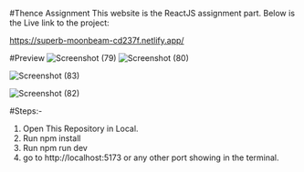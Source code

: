 #Thence Assignment
This website is the ReactJS assignment part. Below is the Live link to the project:

https://superb-moonbeam-cd237f.netlify.app/

#Preview
![Screenshot (79)](https://github.com/vishvaprakash24/Thence-assignment/assets/126156593/956875d9-b447-4112-99f6-b2a3f7bfb05c)
![Screenshot (80)](https://github.com/vishvaprakash24/Thence-assignment/assets/126156593/c75ad3da-afcc-4e2c-922c-aecbaa024e7c)

![Screenshot (83)](https://github.com/vishvaprakash24/Thence-assignment/assets/126156593/1ad124f7-eb0c-4af4-b1dd-06394ade412f)

![Screenshot (82)](https://github.com/vishvaprakash24/Thence-assignment/assets/126156593/62778e1e-b639-4f2f-8934-d7dfa39129c8)


#Steps:-
1. Open This Repository in Local.
2. Run npm install
3. Run npm run dev
4. go to http://localhost:5173 or any other port showing in the terminal.
